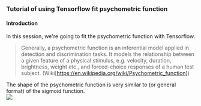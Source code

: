 ### Tutorial of using Tensorflow fit psychometric function

#### Introduction
In this session, we're going to fit the psychometric function with Tensorflow. <br>
> Generally, a psychometric function is an inferential model applied in detection and discrimination tasks. It models the relationship  between a given feature of a physical stimulus, e.g. velocity, duration, brightness, weight etc., and forced-choice responses of a human test subject. (Wiki[https://en.wikipedia.org/wiki/Psychometric_function]) <br>
  
The shape of the psychometric function is very similar to (or general format) of the sigmoid function. <br>
![](https://www.ncbi.nlm.nih.gov/books/NBK11513/bin/psych1f13.jpg)
